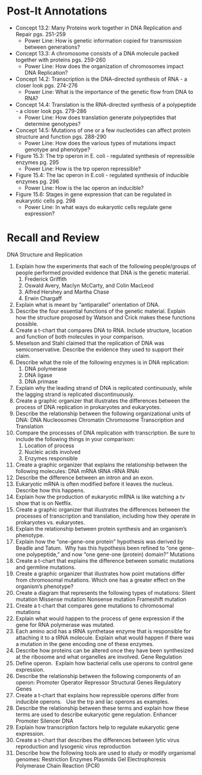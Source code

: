 # Post-It Annotations

- Concept 13.2: Many Proteins work together in DNA Replication and Repair pgs. 251-259
	- Power Line: How is genetic information copied for transmission between generations?
- Concept 13.3: A chromosome consists of a DNA molecule packed together with proteins pgs. 259-260
	- Power Line: How does the organization of chromosomes impact DNA Replication?
- Concept 14.2: Transcription is the DNA-directed synthesis of RNA - a closer look pgs. 274-276
	- Power Line: What is the importance of the genetic flow from DNA to RNA?
- Concept 14.4: Translation is the RNA-directed synthesis of a polypeptide - a closer look pgs. 279-286
	- Power Line: How does translation generate polypeptides that determine genotypes?
- Concept 14.5: Mutations of one or a few nucleotides can affect protein structure and function pgs. 288-290
	- Power Line: How does the various types of mutations impact genotype and phenotype?
- Figure 15.3: The trp operon in E. coli - regulated synthesis of repressible enzymes pg. 295
	- Power Line: How is the trp operon repressible?
- Figure 15.4: The lac operon in E.coli - regulated synthesis of inducible enzymes pg. 296
	- Power Line: How is the lac operon an inducible?
- Figure 15.6: Stages in gene expression that can be regulated in eukaryotic cells pg. 298
	- Power Line: In what ways do eukaryotic cells regulate gene expression?

# Recall and Review
  DNA Structure and Replication
1. Explain how the experiments that each of the following people/groups of people performed provided evidence that DNA is the genetic material.
	1. Frederick Griffith
	2. Oswald Avery, Maclyn McCarty, and Colin MacLeod
	3. Alfred Hershey and Martha Chase
	4. Erwin Chargaff 
2. Explain what is meant by “antiparallel” orientation of DNA.
3. Describe the four essential functions of the genetic material.  Explain how the structure proposed by Watson and Crick makes these functions possible.
4. Create a t-chart that compares DNA to RNA.  Include structure, location and function of both molecules in your comparison.
5. Meselson and Stahl claimed that the replication of DNA was semiconservative.  Describe the evidence they used to support their claim.
6. Describe what the role of the following enzymes is in DNA replication: 
	1. DNA polymerase
	2. DNA ligase 
	3. DNA primase
7. Explain why the leading strand of DNA is replicated continuously, while the lagging strand is replicated discontinuously.
8. Create a graphic organizer that illustrates the differences between the process of DNA replication in prokaryotes and eukaryotes.
9. Describe the relationship between the following organizational units of DNA: 
DNA
Nucleosomes
Chromatin
Chromosome
  Transcription and Translation
1. Compare the processes of DNA replication with transcription.  Be sure to include the following things in your comparison: 
	1. Location of process	
	2. Nucleic acids involved
	3. Enzymes responsible
2. Create a graphic organizer that explains the relationship between the following molecules: 
DNA
mRNA
tRNA
rRNA
RNAi
3. Describe the difference between an intron and an exon. 
4. Eukaryotic mRNA is often modified before it leaves the nucleus. Describe how this happens.
5. Explain how the production of eukaryotic mRNA is like watching a tv show that is on Netflix.
6. Create a graphic organizer that illustrates the differences between the processes of transcription and translation, including how they operate in prokaryotes vs. eukaryotes.
7. Explain the relationship between protein synthesis and an organism’s phenotype.
8. Explain how the “one-gene-one protein” hypothesis was derived by Beadle and Tatum.  Why has this hypothesis been refined to “one gene-one polypeptide,” and now “one gene-one (protein) domain?”
  Mutations
1. Create a t-chart that explains the difference between somatic mutations and germline mutations.
2. Create a graphic organizer that illustrates how point mutations differ from chromosomal mutations.  Which one has a greater effect on the organism’s phenotype?
3. Create a diagram that represents the following types of mutations:
Silent mutation
Missense mutation
Nonsense mutation
Frameshift mutation
4. Create a t-chart that compares gene mutations to chromosomal mutations
5. Explain what would happen to the process of gene expression if the gene for RNA polymerase was mutated.
6. Each amino acid has a tRNA synthetase enzyme that is responsible for attaching it to a tRNA molecule. Explain what would happen if there was a mutation in the gene encoding one of these enzymes.
7. Describe how proteins can be altered once they have been synthesized at the ribosome and what organelles are involved.
  Gene Regulation
1. Define operon.  Explain how bacterial cells use operons to control gene expression. 
2. Describe the relationship between the following components of an operon: 
Promoter
Operator
Repressor
Structural Genes
Regulatory Genes
3. Create a t-chart that explains how repressible operons differ from inducible operons.   Use the trp and lac operons as examples.
4. Describe the relationship between these terms and explain how these terms are used to describe eukaryotic gene regulation.
Enhancer          Promoter            Silencer             DNA
5. Explain how transcription factors help to regulate eukaryotic gene expression.
6. Create a t-chart that describes the differences between lytic virus reproduction and lysogenic virus reproduction
7. Describe how the following tools are used to study or modify organismal genomes: 
Restriction Enzymes
Plasmids
Gel Electrophoresis
Polymerase Chain Reaction (PCR)
